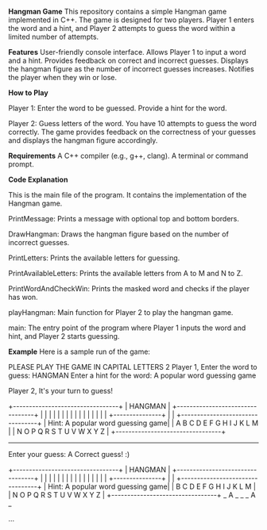 **Hangman Game**
This repository contains a simple Hangman game implemented in C++. The game is designed for two players.
Player 1 enters the word and a hint, and Player 2 attempts to guess the word within a limited number of attempts.

**Features**
User-friendly console interface.
Allows Player 1 to input a word and a hint.
Provides feedback on correct and incorrect guesses.
Displays the hangman figure as the number of incorrect guesses increases.
Notifies the player when they win or lose.

**How to Play**

Player 1:
Enter the word to be guessed.
Provide a hint for the word.

Player 2:
Guess letters of the word.
You have 10 attempts to guess the word correctly.
The game provides feedback on the correctness of your guesses and displays the hangman figure accordingly.

**Requirements**
A C++ compiler (e.g., g++, clang).
A terminal or command prompt.

**Code Explanation**

This is the main file of the program. It contains the implementation of the Hangman game.

PrintMessage: Prints a message with optional top and bottom borders.

DrawHangman: Draws the hangman figure based on the number of incorrect guesses.

PrintLetters: Prints the available letters for guessing.

PrintAvailableLetters: Prints the available letters from A to M and N to Z.

PrintWordAndCheckWin: Prints the masked word and checks if the player has won.

playHangman: Main function for Player 2 to play the hangman game.

main: The entry point of the program where Player 1 inputs the word and hint, and Player 2 starts guessing.

**Example**
Here is a sample run of the game:

PLEASE PLAY THE GAME IN CAPITAL LETTERS 2
Player 1, Enter the word to guess: HANGMAN
Enter a hint for the word: A popular word guessing game

Player 2, It's your turn to guess!

+---------------------------------+
|            HANGMAN              |
+---------------------------------+
|                                 |
|                                 |
|                                 |
|                                 |
|                                 |
|                                 |
|                                 |
|                                 |
+---------------+
|               |
+---------------------------------+
|           Hint: A popular word guessing game|
|    A B C D E F G H I J K L M    |
|    N O P Q R S T U V W X Y Z    |
+---------------------------------+
_ _ _ _ _ _ _

Enter your guess: A
Correct guess! :)

+---------------------------------+
|            HANGMAN              |
+---------------------------------+
|                                 |
|                                 |
|                                 |
|                                 |
|                                 |
|                                 |
|                                 |
|                                 |
+---------------+
|               |
+---------------------------------+
|           Hint: A popular word guessing game|
|    B C D E F G H I J K L M      |
|    N O P Q R S T U V W X Y Z    |
+---------------------------------+
_ A _ _ _ A _

...
